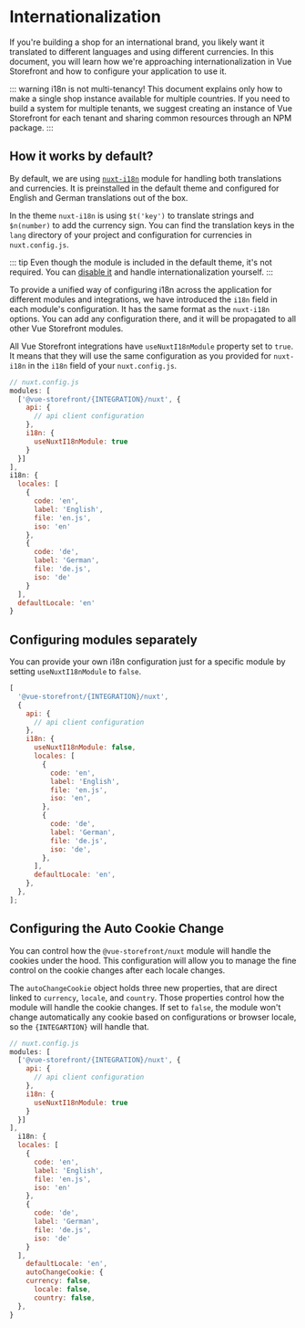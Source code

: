 # Internationalization

If you're building a shop for an international brand, you likely want it translated to different languages and using different currencies. In this document, you will learn how we're approaching internationalization in Vue Storefront and how to configure your application to use it.

::: warning i18n is not multi-tenancy!
This document explains only how to make a single shop instance available for multiple countries. If you need to build a system for multiple tenants, we suggest creating an instance of Vue Storefront for each tenant and sharing common resources through an NPM package.
:::

## How it works by default?

By default, we are using [`nuxt-i18n`](https://i18n.nuxtjs.org/) module for handling both translations and currencies. It is preinstalled in the default theme and configured for English and German translations out of the box.

In the theme `nuxt-i18n` is using `$t('key')` to translate strings and `$n(number)` to add the currency sign. You can find the translation keys in the `lang` directory of your project and configuration for currencies in `nuxt.config.js`.

::: tip
Even though the module is included in the default theme, it's not required. You can [disable it](#configuring-modules-separately) and handle internationalization yourself.
:::

To provide a unified way of configuring i18n across the application for different modules and integrations, we have introduced the `i18n` field in each module's configuration. It has the same format as the `nuxt-i18n` options. You can add any configuration there, and it will be propagated to all other Vue Storefront modules.

All Vue Storefront integrations have `useNuxtI18nModule` property set to `true`. It means that they will use the same configuration as you provided for `nuxt-i18n` in the `i18n` field of your `nuxt.config.js`.

```js
// nuxt.config.js
modules: [
  ['@vue-storefront/{INTEGRATION}/nuxt', {
    api: {
      // api client configuration
    },
    i18n: {
      useNuxtI18nModule: true
    }
  }]
],
i18n: {
  locales: [
    {
      code: 'en',
      label: 'English',
      file: 'en.js',
      iso: 'en'
    },
    {
      code: 'de',
      label: 'German',
      file: 'de.js',
      iso: 'de'
    }
  ],
  defaultLocale: 'en'
}

```

## Configuring modules separately

You can provide your own i18n configuration just for a specific module by setting `useNuxtI18nModule` to `false`.

```js
[
  '@vue-storefront/{INTEGRATION}/nuxt',
  {
    api: {
      // api client configuration
    },
    i18n: {
      useNuxtI18nModule: false,
      locales: [
        {
          code: 'en',
          label: 'English',
          file: 'en.js',
          iso: 'en',
        },
        {
          code: 'de',
          label: 'German',
          file: 'de.js',
          iso: 'de',
        },
      ],
      defaultLocale: 'en',
    },
  },
];
```

## Configuring the Auto Cookie Change
You can control how the `@vue-storefront/nuxt` module will handle the cookies under the hood. This configuration will allow you to manage the fine control on the cookie changes after each locale changes.

The `autoChangeCookie` object holds three new properties, that are direct linked to `currency`, `locale`, and `country`. Those properties control how the module will handle the cookie changes. If set to `false`, the module won't change automatically any cookie based on configurations or browser locale, so the `{INTEGARTION}` will handle that.

```js
// nuxt.config.js
modules: [
  ['@vue-storefront/{INTEGRATION}/nuxt', {
    api: {
      // api client configuration
    },
    i18n: {
      useNuxtI18nModule: true
    }
  }]
],
  i18n: {
  locales: [
    {
      code: 'en',
      label: 'English',
      file: 'en.js',
      iso: 'en'
    },
    {
      code: 'de',
      label: 'German',
      file: 'de.js',
      iso: 'de'
    }
  ],
    defaultLocale: 'en',
    autoChangeCookie: {
    currency: false,
      locale: false,
      country: false,
  },
}
```
